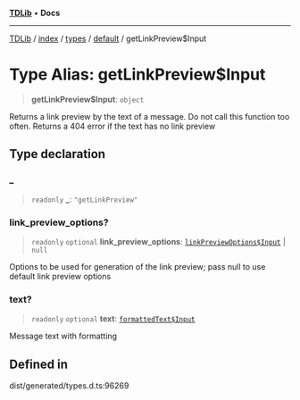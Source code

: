 [**TDLib**](../../../../../../README.md) • **Docs**

***

[TDLib](../../../../../../modules.md) / [index](../../../../../README.md) / [types](../../../README.md) / [default](../README.md) / getLinkPreview$Input

# Type Alias: getLinkPreview$Input

> **getLinkPreview$Input**: `object`

Returns a link preview by the text of a message. Do not call this function too often. Returns a 404 error if the text has no link preview

## Type declaration

### \_

> `readonly` **\_**: `"getLinkPreview"`

### link\_preview\_options?

> `readonly` `optional` **link\_preview\_options**: [`linkPreviewOptions$Input`](linkPreviewOptions$Input.md) \| `null`

Options to be used for generation of the link preview; pass null to use default link preview options

### text?

> `readonly` `optional` **text**: [`formattedText$Input`](formattedText$Input.md)

Message text with formatting

## Defined in

dist/generated/types.d.ts:96269
